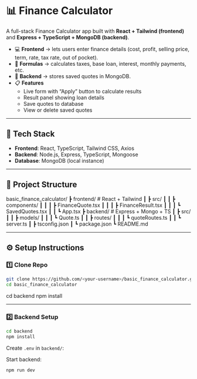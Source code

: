 # 📊 Finance Calculator

A full-stack Finance Calculator app built with **React + Tailwind (frontend)** and **Express + TypeScript + MongoDB (backend)**.

- 💻 **Frontend** → lets users enter finance details (cost, profit, selling price, term, rate, tax rate, out of pocket).
- 📐 **Formulas** → calculates taxes, base loan, interest, monthly payments, etc.
- 💾 **Backend** → stores saved quotes in MongoDB.
- 📋 **Features**
  - Live form with “Apply” button to calculate results
  - Result panel showing loan details
  - Save quotes to database
  - View or delete saved quotes

---

## 🚀 Tech Stack

- **Frontend**: React, TypeScript, Tailwind CSS, Axios
- **Backend**: Node.js, Express, TypeScript, Mongoose
- **Database**: MongoDB (local instance)

---

## 📂 Project Structure

basic_finance_calculator/
┣ frontend/ # React + Tailwind
┃ ┣ src/
┃ ┃ ┣ components/
┃ ┃ ┃ ┣ FinanceQuote.tsx
┃ ┃ ┃ ┣ FinanceResult.tsx
┃ ┃ ┃ ┗ SavedQuotes.tsx
┃ ┃ ┗ App.tsx
┣ backend/ # Express + Mongo + TS
┃ ┣ src/
┃ ┃ ┣ models/
┃ ┃ ┃ ┗ Quote.ts
┃ ┃ ┣ routes/
┃ ┃ ┃ ┗ quoteRoutes.ts
┃ ┃ ┗ server.ts
┃ ┣ tsconfig.json
┃ ┗ package.json
┗ README.md

---

## ⚙️ Setup Instructions

### 1️⃣ Clone Repo

```bash
git clone https://github.com/<your-username>/basic_finance_calculator.git
cd basic_finance_calculator
```

cd backend
npm install

---

### 2️⃣ Backend Setup

```bash
cd backend
npm install
```

Create `.env` in `backend/`:

Start backend:

```bash
npm run dev

```
